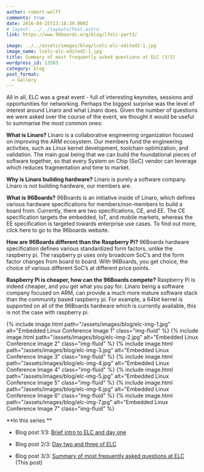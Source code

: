 ```yaml
---
author: robert-wolff
comments: true
date: 2016-04-25T13:18:39.000Z
# layout: ../../layouts/Post.astro
link: https://www.96boards.org/blog/lfelc-part3/

image: ../../assets/images/blog/lcelc-elc-edited2-1.jpg
image_name: lcelc-elc-edited2-1.jpg
title: Summary of most frequently asked questions at ELC (3/3)
wordpress_id: 13583
category: blog
post_format:
  - Gallery
---
```


All in all, ELC was a great event - full of interesting keynotes, sessions and opportunities for networking. Perhaps the biggest surprise was the level of interest around Linaro and what Linaro does. Given the number of questions we were asked over the course of the event, we thought it would be useful to summarise the most common ones:

**What is Linaro?**
Linaro is a collaborative engineering organization focused on improving the ARM ecosystem. Our members fund the engineering activities, such as Linux kernel development, toolchain optimization, and validation. The main goal being that we can build the foundational pieces of software together, so that every System on Chip (SoC) vendor can leverage which reduces fragmentation and time to market.

**Why is Linaro building hardware?**
Linaro is purely a software company. Linaro is not building hardware, our members are.

**What is 96Boards?**
96Boards is an initiative inside of Linaro, which defines various hardware specifications for members/non-members to build a board from. Currently, there are two specifications, CE, and EE. The CE specification targets the embedded, IoT, and mobile markets, whereas the EE specification is targeted towards enterprise use cases. To find out more, click here to go to the 96boards website.

**How are 96Boards different than the Raspberry Pi?**
96Boards hardware specification defines various standardized form factors, unlike the raspberry pi. The raspberry pi uses only broadcom SoC’s and the form factor changes from board to board. With 96Boards, you get choice, the choice of various different SoC’s at different price points.

**Raspberry Pi is cheaper, how can the 96Boards compete?**
Raspberry Pi is indeed cheaper, and you get what you pay for. Linaro being a software company focused on ARM, can provide a much more mature software stack than the community based raspberry pi. For example, a 64bit kernel is supported on all of the 96Boards hardware which is currently available, this is not the case with raspberry pi.

{% include image.html path="/assets/images/blog/elc-img-1.jpg" alt="Embedded Linux Conference Image 1" class="img-fluid" %}
{% include image.html path="/assets/images/blog/elc-img-2.jpg" alt="Embedded Linux Conference Image 2" class="img-fluid" %}
{% include image.html path="/assets/images/blog/elc-img-3.jpg" alt="Embedded Linux Conference Image 3" class="img-fluid" %}
{% include image.html path="/assets/images/blog/elc-img-4.jpg" alt="Embedded Linux Conference Image 4" class="img-fluid" %}
{% include image.html path="/assets/images/blog/elc-img-5.jpg" alt="Embedded Linux Conference Image 5" class="img-fluid" %}
{% include image.html path="/assets/images/blog/elc-img-6.jpg" alt="Embedded Linux Conference Image 6" class="img-fluid" %}
{% include image.html path="/assets/images/blog/elc-img-7.jpg" alt="Embedded Linux Conference Image 7" class="img-fluid" %}

**In this series **

- Blog post 1/3: [Brief intro to ELC and day one](/blog/lfelc-part1/)

- Blog post 2/3: [Day two and three of ELC](/blog/lfelc-part2/)

- Blog post 3/3: [Summary of most frequently asked questions at ELC](/blog/lfelc-part3/) (This post)
